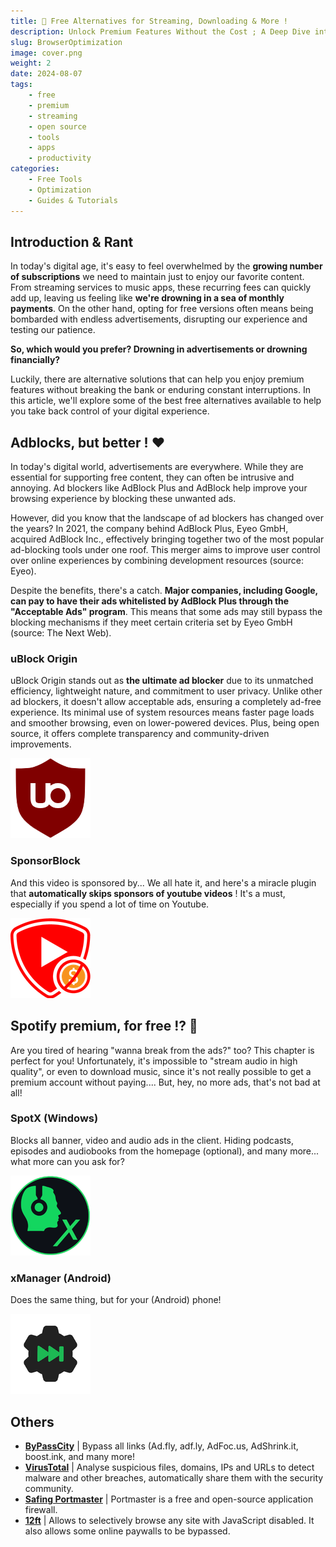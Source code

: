 ```yaml
---
title: 💸 Free Alternatives for Streaming, Downloading & More !
description: Unlock Premium Features Without the Cost ; A Deep Dive into xManager, YouTube ReVanced, and More from FMHY !
slug: BrowserOptimization
image: cover.png
weight: 2
date: 2024-08-07
tags: 
    - free
    - premium
    - streaming
    - open source
    - tools
    - apps
    - productivity
categories:
    - Free Tools
    - Optimization
    - Guides & Tutorials
---
```


## Introduction & Rant

In today's digital age, it's easy to feel overwhelmed by the **growing number of subscriptions** we need to maintain just to enjoy our favorite content. From streaming services to music apps, these recurring fees can quickly add up, leaving us feeling like **we're drowning in a sea of monthly payments**. On the other hand, opting for free versions often means being bombarded with endless advertisements, disrupting our experience and testing our patience.

**So, which would you prefer? Drowning in advertisements or drowning financially?**

Luckily, there are alternative solutions that can help you enjoy premium features without breaking the bank or enduring constant interruptions. In this article, we'll explore some of the best free alternatives available to help you take back control of your digital experience.

## Adblocks, but better !  ❤️

In today's digital world, advertisements are everywhere. While they are essential for supporting free content, they can often be intrusive and annoying. Ad blockers like AdBlock Plus and AdBlock help improve your browsing experience by blocking these unwanted ads.

However, did you know that the landscape of ad blockers has changed over the years? In 2021, the company behind AdBlock Plus, Eyeo GmbH, acquired AdBlock Inc., effectively bringing together two of the most popular ad-blocking tools under one roof. This merger aims to improve user control over online experiences by combining development resources (source: Eyeo).

Despite the benefits, there's a catch. **Major companies, including Google, can pay to have their ads whitelisted by AdBlock Plus through the "Acceptable Ads" program**. This means that some ads may still bypass the blocking mechanisms if they meet certain criteria set by Eyeo GmbH (source: The Next Web).

### uBlock Origin

uBlock Origin stands out as **the ultimate ad blocker** due to its unmatched efficiency, lightweight nature, and commitment to user privacy. Unlike other ad blockers, it doesn't allow acceptable ads, ensuring a completely ad-free experience. Its minimal use of system resources means faster page loads and smoother browsing, even on lower-powered devices. Plus, being open source, it offers complete transparency and community-driven improvements.

[![Click on the logo if you want to install uBlock Origin!](uBlock.png)](https://github.com/gorhill/uBlock?tab=readme-ov-file#ublock-origin-ubo)

### SponsorBlock

And this video is sponsored by...
We all hate it, and here's a miracle plugin that **automatically skips sponsors of youtube videos** ! It's a must, especially if you spend a lot of time on Youtube.

[![Click on the logo if you want to install uBlock Origin!](SponsorBlock.png)](https://sponsor.ajay.app/)

## Spotify premium, for free !? 💚

Are you tired of hearing "wanna break from the ads?" too? This chapter is perfect for you!
Unfortunately, it's impossible to "stream audio in high quality", or even to download music, since it's not really possible to get a premium account without paying.... But, hey, no more ads, that's not bad at all!

### SpotX (Windows)

Blocks all banner, video and audio ads in the client. Hiding podcasts, episodes and audiobooks from the homepage (optional), and many more... what more can you ask for?

[![Click on the logo if you want to install SpotX!](SpotX.png)](https://github.com/SpotX-Official/SpotX#--modified-spotify-client-for-windows--)

### xManager (Android)

Does the same thing, but for your (Android) phone!

[![Click on the logo if you want to install xManager!](xManager.png)](https://www.xmanagerapp.com/)

## Others

- [**ByPassCity**](https://bypass.city/) | Bypass all links (Ad.fly, adf.ly, AdFoc.us, AdShrink.it, boost.ink, and many more!
- [**VirusTotal**](https://www.virustotal.com/gui/home/upload) | Analyse suspicious files, domains, IPs and URLs to detect malware and other breaches, automatically share them with the security community.
- [**Safing Portmaster**](https://safing.io/) | Portmaster is a free and open-source application firewall.
- [**12ft**](https://12ft.io/) | Allows to selectively browse any site with JavaScript disabled. It also allows some online paywalls to be bypassed.